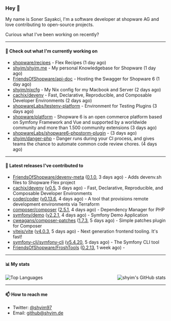 ### Hey 👋

My name is Soner Sayakci, I'm a software developer at shopware AG and love contributing to open-source projects.

Curious what I've been working on recently?

---

#### 👷 Check out what I'm currently working on

- [shopware/recipes](https://github.com/shopware/recipes) - Flex Recipes (1 day ago)
- [shyim/shyim.me](https://github.com/shyim/shyim.me) - My personal Knowledgebase for Shopware (1 day ago)
- [FriendsOfShopware/api-doc](https://github.com/FriendsOfShopware/api-doc) - Hosting the Swagger for Shopware 6 (1 day ago)
- [shyim/nixcfg](https://github.com/shyim/nixcfg) - My Nix config for my Macbook and Server (2 days ago)
- [cachix/devenv](https://github.com/cachix/devenv) - Fast, Declarative, Reproducible, and Composable Developer Environments (2 days ago)
- [shopwareLabs/testenv-platform](https://github.com/shopwareLabs/testenv-platform) - Environment for Testing Plugins (3 days ago)
- [shopware/platform](https://github.com/shopware/platform) - Shopware 6 is an open commerce platform based on Symfony Framework and Vue and supported by a worldwide community and more than 1.500 community extensions (3 days ago)
- [shopwareLabs/shopware6-phpstorm-plugin](https://github.com/shopwareLabs/shopware6-phpstorm-plugin) -  (3 days ago)
- [shyim/danger-php](https://github.com/shyim/danger-php) - Danger runs during your CI process, and gives teams the chance to automate common code review chores. (4 days ago)

---

#### 🔭 Latest releases I've contributed to

- [FriendsOfShopware/devenv-meta](https://github.com/FriendsOfShopware/devenv-meta) ([0.1.0](https://github.com/FriendsOfShopware/devenv-meta/releases/tag/0.1.0), 3 days ago) - Adds devenv.sh files to Shopware Flex project
- [cachix/devenv](https://github.com/cachix/devenv) ([v0.5](https://github.com/cachix/devenv/releases/tag/v0.5), 3 days ago) - Fast, Declarative, Reproducible, and Composable Developer Environments
- [coder/coder](https://github.com/coder/coder) ([v0.13.6](https://github.com/coder/coder/releases/tag/v0.13.6), 4 days ago) - A tool that provisions remote development environments via Terraform
- [composer/composer](https://github.com/composer/composer) ([2.5.1](https://github.com/composer/composer/releases/tag/2.5.1), 4 days ago) - Dependency Manager for PHP
- [symfony/demo](https://github.com/symfony/demo) ([v2.2.1](https://github.com/symfony/demo/releases/tag/v2.2.1), 4 days ago) - Symfony Demo Application
- [cweagans/composer-patches](https://github.com/cweagans/composer-patches) ([1.7.3](https://github.com/cweagans/composer-patches/releases/tag/1.7.3), 5 days ago) - Simple patches plugin for Composer
- [vitejs/vite](https://github.com/vitejs/vite) ([v4.0.3](https://github.com/vitejs/vite/releases/tag/v4.0.3), 5 days ago) - Next generation frontend tooling. It&#39;s fast!
- [symfony-cli/symfony-cli](https://github.com/symfony-cli/symfony-cli) ([v5.4.20](https://github.com/symfony-cli/symfony-cli/releases/tag/v5.4.20), 5 days ago) - The Symfony CLI tool
- [FriendsOfShopware/FroshTools](https://github.com/FriendsOfShopware/FroshTools) ([0.2.13](https://github.com/FriendsOfShopware/FroshTools/releases/tag/0.2.13), 1 week ago) - 

---

#### 📊 My stats

<img align="right" alt="shyim's GitHub stats" src="https://github-readme-stats.vercel.app/api?username=shyim&count_private=1&show_icons=true&" />

![Top Languages](https://github-readme-stats.vercel.app/api/top-langs/?username=shyim)

---

#### 📫 How to reach me

- Twitter: [@shyim97](https://twitter.com/shyim97)
- Email: [github@shyim.de](mailto://github@shyim.de)
